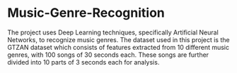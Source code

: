 # Music-Genre-Recognition
The project uses Deep Learning techniques, specifically Artificial Neural Networks, to recognize music genres. The dataset used in this project is the GTZAN dataset which consists of features extracted from 10 different music genres, with 100 songs of 30 seconds each. These songs are further divided into 10 parts of 3 seconds each for analysis.
